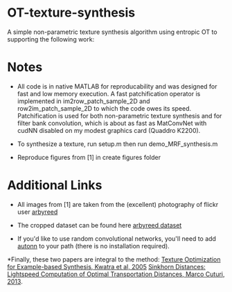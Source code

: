 # OT-texture-synthesis #

A simple non-parametric texture synthesis algorithm using entropic OT to supporting the following work:

# Notes #
* All code is in native MATLAB for reproducability and was designed for fast and low memory execution. A fast patchification operator is implemented
in im2row_patch_sample_2D and row2im_patch_sample_2D to which the code owes its speed. Patchification is used for both 
non-parametric texture synthesis and for filter bank convolution, which is about as fast as MatConvNet with cudNN disabled on my modest 
graphics card (Quaddro K2200).


* To synthesize a texture, run setup.m then run demo_MRF_synthesis.m

* Reproduce figures from [1] in create figures folder

# Additional Links #

* All images from [1] are taken from the (excellent) photography of flickr user [arbyreed](https://www.flickr.com/photos/19779889@N00/)
* The cropped dataset can be found here [arbyreed dataset](https://drive.google.com/drive/folders/0B6oh_CUacdkDSkR3cDYyZnBaRDA?usp=sharing)

* If you'd like to use random convolutional networks, you'll need to add [autonn](https://github.com/vlfeat/autonn) to your path (there is no installation required).

*Finally, these two papers are integral to the method:
[Texture Optimization for Example-based Synthesis, Kwatra et al, 2005](https://www.cc.gatech.edu/cpl/projects/textureoptimization/TO-final.pdf)
[Sinkhorn Distances: Lightspeed Computation of Optimal Transportation Distances, Marco Cuturi, 2013](https://arxiv.org/abs/1306.0895).
